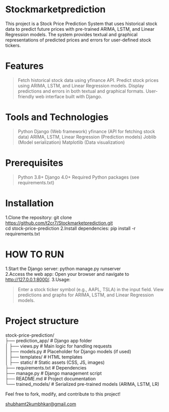 # Stockmarketprediction
This project is a Stock Price Prediction System that uses historical stock data to predict future prices with pre-trained ARIMA, LSTM, and Linear Regression models. The system provides textual and graphical representations of predicted prices and errors for user-defined stock tickers.

# Features
>Fetch historical stock data using yfinance API.
>Predict stock prices using ARIMA, LSTM, and Linear Regression models.
>Display predictions and errors in both textual and graphical formats.
>User-friendly web interface built with Django.

# Tools and Technologies
>Python
>Django (Web framework)
>yfinance (API for fetching stock data)
>ARIMA, LSTM, Linear Regression (Prediction models)
>Joblib (Model serialization)
>Matplotlib (Data visualization)

# Prerequisites
>Python 3.8+
>Django 4.0+
>Required Python packages (see requirements.txt)

# Installation
1.Clone the repository:
git clone https://github.com/t2cr7/Stockmarketprediction.git  
cd stock-price-prediction
2.Install dependencies:
pip install -r requirements.txt  

# HOW TO RUN
1.Start the Django server:
 python manage.py runserver  
2.Access the web app:
 Open your browser and navigate to http://127.0.0.1:8000/.
3.Usage:
 >Enter a stock ticker symbol (e.g., AAPL, TSLA) in the input field.
 >View predictions and graphs for ARIMA, LSTM, and Linear Regression models.

# Project structure
stock-price-prediction/  
├── prediction_app/          # Django app folder  
│   ├── views.py             # Main logic for handling requests  
│   ├── models.py            # Placeholder for Django models (if used)  
│   ├── templates/           # HTML templates  
│   ├── static/              # Static assets (CSS, JS, images)  
├── requirements.txt         # Dependencies  
├── manage.py                # Django management script  
├── README.md                # Project documentation  
└── trained_models/          # Serialized pre-trained models (ARIMA, LSTM, LR)  

Feel free to fork, modify, and contribute to this project!

shubhamt2kumbhkar@gmail.com







